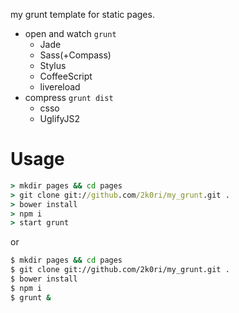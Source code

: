 my grunt template for static pages.

- open and watch `grunt`
	- Jade
	- Sass(+Compass)
	- Stylus
	- CoffeeScript
	- livereload
- compress `grunt dist`
	- csso
	- UglifyJS2

# Usage

``` cmd
> mkdir pages && cd pages
> git clone git://github.com/2k0ri/my_grunt.git .
> bower install
> npm i
> start grunt
```

or

``` sh
$ mkdir pages && cd pages
$ git clone git://github.com/2k0ri/my_grunt.git .
$ bower install
$ npm i
$ grunt &
```
